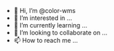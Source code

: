 - 👋 Hi, I’m @color-wms
- 👀 I’m interested in ...
- 🌱 I’m currently learning ...
- 💞️ I’m looking to collaborate on ...
- 📫 How to reach me ...

<!---
color-wms/color-wms is a ✨ special ✨ repository because its `README.md` (this file) appears on your GitHub profile.
You can click the Preview link to take a look at your changes.
--->
